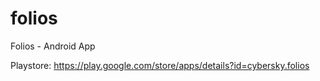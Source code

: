 # folios
Folios - Android App

Playstore: https://play.google.com/store/apps/details?id=cybersky.folios
